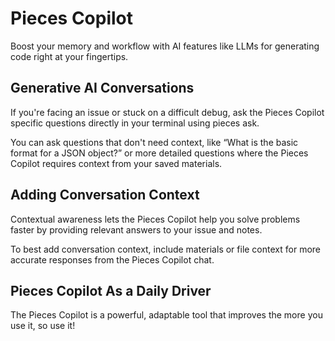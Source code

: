 # Pieces Copilot

Boost your memory and workflow with AI features like LLMs for generating code right at your fingertips.

## Generative AI Conversations

If you're facing an issue or stuck on a difficult debug, ask the Pieces Copilot specific questions directly in your terminal using pieces ask.

You can ask questions that don't need context, like “What is the basic format for a JSON object?” or more detailed questions where the Pieces Copilot requires context from your saved materials.



## Adding Conversation Context

Contextual awareness lets the Pieces Copilot help you solve problems faster by providing relevant answers to your issue and notes.

To best add conversation context, include materials or file context for more accurate responses from the Pieces Copilot chat.



## Pieces Copilot As a Daily Driver

The Pieces Copilot is a powerful, adaptable tool that improves the more you use it, so use it!